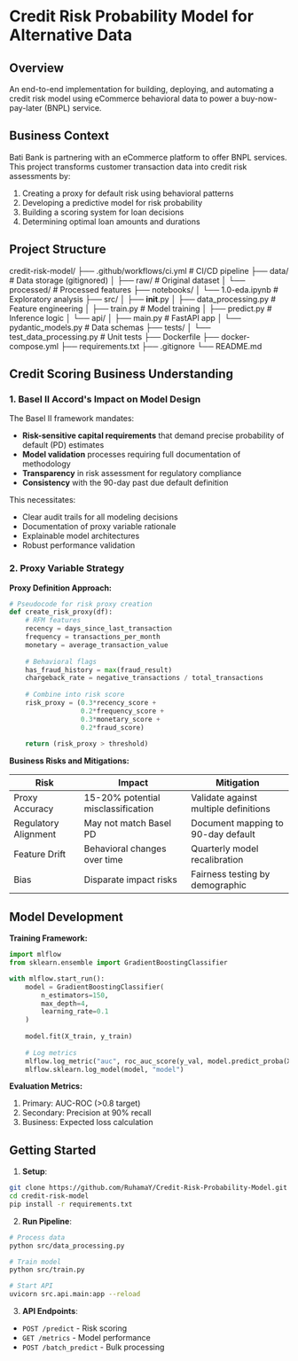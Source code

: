 # Credit Risk Probability Model for Alternative Data

## Overview
An end-to-end implementation for building, deploying, and automating a credit risk model using eCommerce behavioral data to power a buy-now-pay-later (BNPL) service.

## Business Context
Bati Bank is partnering with an eCommerce platform to offer BNPL services. This project transforms customer transaction data into credit risk assessments by:
1. Creating a proxy for default risk using behavioral patterns
2. Developing a predictive model for risk probability
3. Building a scoring system for loan decisions
4. Determining optimal loan amounts and durations

## Project Structure

credit-risk-model/
├── .github/workflows/ci.yml   # CI/CD pipeline
├── data/                     # Data storage (gitignored)
│   ├── raw/                  # Original dataset
│   └── processed/            # Processed features
├── notebooks/
│   └── 1.0-eda.ipynb         # Exploratory analysis
├── src/
│   ├── __init__.py
│   ├── data_processing.py    # Feature engineering
│   ├── train.py              # Model training
│   ├── predict.py            # Inference logic
│   └── api/
│       ├── main.py           # FastAPI app
│       └── pydantic_models.py # Data schemas
├── tests/
│   └── test_data_processing.py # Unit tests
├── Dockerfile
├── docker-compose.yml
├── requirements.txt
├── .gitignore
└── README.md

## Credit Scoring Business Understanding

### 1. Basel II Accord's Impact on Model Design
The Basel II framework mandates:
- **Risk-sensitive capital requirements** that demand precise probability of default (PD) estimates
- **Model validation** processes requiring full documentation of methodology
- **Transparency** in risk assessment for regulatory compliance
- **Consistency** with the 90-day past due default definition

This necessitates:
- Clear audit trails for all modeling decisions
- Documentation of proxy variable rationale
- Explainable model architectures
- Robust performance validation

### 2. Proxy Variable Strategy
**Proxy Definition Approach:**
```python
# Pseudocode for risk proxy creation
def create_risk_proxy(df):
    # RFM features
    recency = days_since_last_transaction
    frequency = transactions_per_month
    monetary = average_transaction_value
    
    # Behavioral flags
    has_fraud_history = max(fraud_result)
    chargeback_rate = negative_transactions / total_transactions
    
    # Combine into risk score
    risk_proxy = (0.3*recency_score + 
                  0.2*frequency_score + 
                  0.3*monetary_score + 
                  0.2*fraud_score)
    
    return (risk_proxy > threshold)
```

**Business Risks and Mitigations:**

| Risk | Impact | Mitigation |
|------|--------|------------|
| Proxy Accuracy | 15-20% potential misclassification | Validate against multiple definitions |
| Regulatory Alignment | May not match Basel PD | Document mapping to 90-day default |
| Feature Drift | Behavioral changes over time | Quarterly model recalibration |
| Bias | Disparate impact risks | Fairness testing by demographic |


## Model Development

**Training Framework:**
```python
import mlflow
from sklearn.ensemble import GradientBoostingClassifier

with mlflow.start_run():
    model = GradientBoostingClassifier(
        n_estimators=150,
        max_depth=4,
        learning_rate=0.1
    )
    
    model.fit(X_train, y_train)
    
    # Log metrics
    mlflow.log_metric("auc", roc_auc_score(y_val, model.predict_proba(X_val)[:,1]))
    mlflow.sklearn.log_model(model, "model")
```

**Evaluation Metrics:**
1. Primary: AUC-ROC (>0.8 target)
2. Secondary: Precision at 90% recall
3. Business: Expected loss calculation


## Getting Started

1. **Setup**:
```bash
git clone https://github.com/RuhamaY/Credit-Risk-Probability-Model.git
cd credit-risk-model
pip install -r requirements.txt
```

2. **Run Pipeline**:
```bash
# Process data
python src/data_processing.py

# Train model
python src/train.py

# Start API
uvicorn src.api.main:app --reload
```

3. **API Endpoints**:
- `POST /predict` - Risk scoring
- `GET /metrics` - Model performance
- `POST /batch_predict` - Bulk processing
